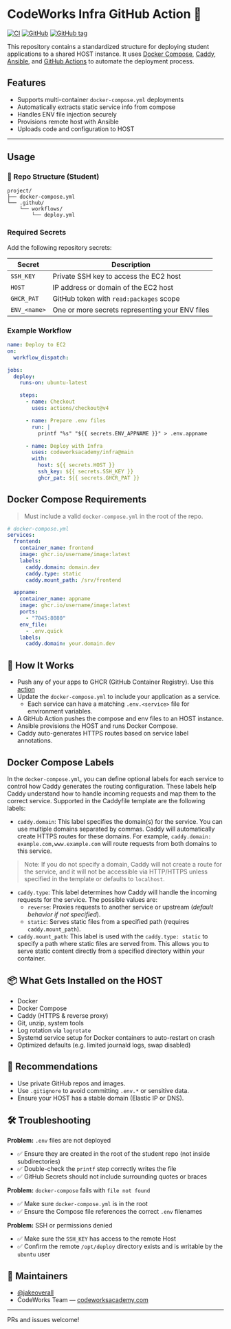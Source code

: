 # CodeWorks Infra GitHub Action 🐳

[![CI](https://github.com/codeworksacademy/infra/actions/workflows/main.yml/badge.svg)](https://github.com/codeworksacademy/infra/actions/workflows/main.yml)
[![GitHub](https://img.shields.io/github/license/codeworksacademy/infra)](https://github.com/codeworksacademy/infra/blob/main/LICENSE)
[![GitHub tag](https://img.shields.io/github/v/tag/codeworksacademy/infra)](https://github.com/codeworksacademy/infra/tags)


This repository contains a standardized structure for deploying student applications to a shared HOST instance. It uses [Docker Compose](https://docs.docker.com/compose/), [Caddy](https://caddyserver.com/), [Ansible](https://docs.ansible.com/), and [GitHub Actions](https://docs.github.com/en/actions) to automate the deployment process.

## Features
- Supports multi-container `docker-compose.yml` deployments
- Automatically extracts static service info from compose
- Handles ENV file injection securely
- Provisions remote host with Ansible
- Uploads code and configuration to HOST

---

## Usage

### 📂 Repo Structure (Student)

```
project/
├── docker-compose.yml
└── .github/
    └── workflows/
        └── deploy.yml
```

### Required Secrets
Add the following repository secrets:

| Secret         | Description                                      |
|----------------|--------------------------------------------------|
| `SSH_KEY`      | Private SSH key to access the EC2 host           |
| `HOST`         | IP address or domain of the EC2 host             |
| `GHCR_PAT`     | GitHub token with `read:packages` scope          |
| `ENV_<name>`   | One or more secrets representing your ENV files  |


### Example Workflow
```yaml
name: Deploy to EC2
on:
  workflow_dispatch:

jobs:
  deploy:
    runs-on: ubuntu-latest

    steps:
      - name: Checkout
        uses: actions/checkout@v4

      - name: Prepare .env files                     
        run: |
          printf "%s" "${{ secrets.ENV_APPNAME }}" > .env.appname       # 👈 Add more when needed

      - name: Deploy with Infra
        uses: codeworksacademy/infra@main
        with:
          host: ${{ secrets.HOST }}
          ssh_key: ${{ secrets.SSH_KEY }}
          ghcr_pat: ${{ secrets.GHCR_PAT }}
```

## Docker Compose Requirements

> Must include a valid `docker-compose.yml` in the root of the repo.

```yml
# docker-compose.yml
services:
  frontend:
    container_name: frontend
    image: ghcr.io/username/image:latest
    labels:
      caddy.domain: domain.dev
      caddy.type: static
      caddy.mount_path: /srv/frontend

  appname:
    container_name: appname
    image: ghcr.io/username/image:latest
    ports: 
      - "7045:8080"
    env_file:
      - .env.quick 
    labels:
      caddy.domain: your.domain.dev
```

## 🚀 How It Works

- Push any of your apps to GHCR (GitHub Container Registry). Use this [action](https://github.com/codeworks-templates/ghcr_trigger)
- Update the `docker-compose.yml` to include your application as a service.
   - Each service can have a matching `.env.<service>` file for environment variables.
- A GitHub Action pushes the compose and env files to an HOST instance.
- Ansible provisions the HOST and runs Docker Compose.
- Caddy auto-generates HTTPS routes based on service label annotations.

## Docker Compose Labels

In the `docker-compose.yml`, you can define optional labels for each service to control how Caddy generates the routing configuration. These labels help Caddy understand how to handle incoming requests and map them to the correct service. Supported in the Caddyfile template are the following labels:

- `caddy.domain`: This label specifies the domain(s) for the service. You can use multiple domains separated by commas. Caddy will automatically create HTTPS routes for these domains. For example, `caddy.domain: example.com,www.example.com` will route requests from both domains to this service.
> Note: If you do not specify a domain, Caddy will not create a route for the service, and it will not be accessible via HTTP/HTTPS unless specified in the template or defaults to `localhost`.

- `caddy.type`: This label determines how Caddy will handle the incoming requests for the service. The possible values are:
  - `reverse`: Proxies requests to another service or upstream (*default behavior if not specified*).
  - `static`: Serves static files from a specified path (requires `caddy.mount_path`).
- `caddy.mount_path`: This label is used with the `caddy.type: static` to specify a path where static files are served from. This allows you to serve static content directly from a specified directory within your container.


## 📦 What Gets Installed on the HOST

- Docker
- Docker Compose
- Caddy (HTTPS & reverse proxy)
- Git, unzip, system tools
- Log rotation via `logrotate`
- Systemd service setup for Docker containers to auto-restart on crash
- Optimized defaults (e.g. limited journald logs, swap disabled)

## 🔧 Recommendations

- Use private GitHub repos and images.
- Use `.gitignore` to avoid committing `.env.*` or sensitive data.
- Ensure your HOST has a stable domain (Elastic IP or DNS).


## 🛠️ Troubleshooting

**Problem:** `.env` files are not deployed
- ✅ Ensure they are created in the root of the student repo (not inside subdirectories)
- ✅ Double-check the `printf` step correctly writes the file
- ✅ GitHub Secrets should not include surrounding quotes or braces

**Problem:** `docker-compose` fails with `file not found`
- ✅ Make sure `docker-compose.yml` is in the root
- ✅ Ensure the Compose file references the correct `.env` filenames

**Problem:** SSH or permissions denied
- ✅ Make sure the `SSH_KEY` has access to the remote Host
- ✅ Confirm the remote `/opt/deploy` directory exists and is writable by the `ubuntu` user


## 👥 Maintainers

- [@jakeoverall](https://github.com/jakeoverall)
- CodeWorks Team — [codeworksacademy.com](https://codeworksacademy.com)

---

PRs and issues welcome!





